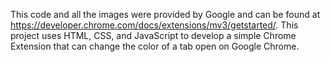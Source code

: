This code and all the images were provided by Google and can be found 
at https://developer.chrome.com/docs/extensions/mv3/getstarted/. This
project uses HTML, CSS, and JavaScript to develop a simple Chrome Extension
that can change the color of a tab open on Google Chrome.
